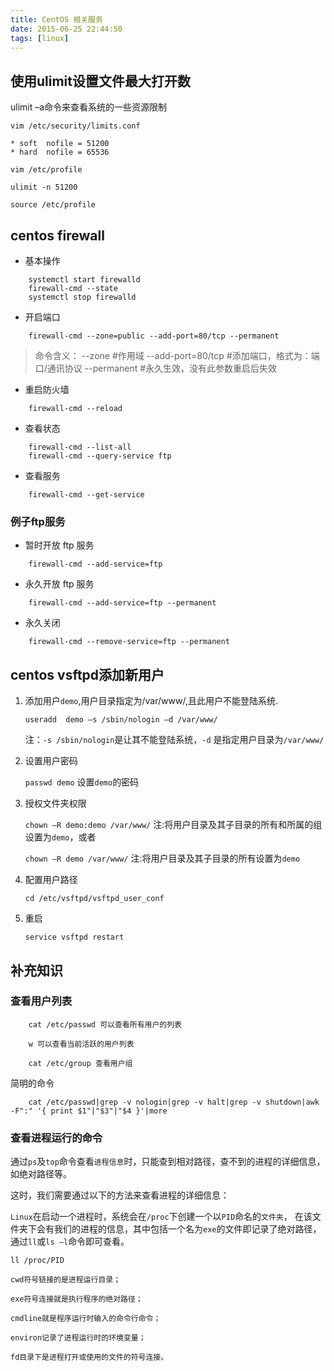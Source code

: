 ```yaml
---
title: CentOS 相关服务
date: 2015-06-25 22:44:50
tags: [linux]
---
```


## 使用ulimit设置文件最大打开数

ulimit –a命令来查看系统的一些资源限制

`vim /etc/security/limits.conf`

````
* soft  nofile = 51200
* hard  nofile = 65536
````

`vim /etc/profile`

````
ulimit -n 51200
````

`source /etc/profile`


## centos firewall

* 基本操作

````
    systemctl start firewalld
    firewall-cmd --state
    systemctl stop firewalld
````

* 开启端口

````
    firewall-cmd --zone=public --add-port=80/tcp --permanent
````

> 命令含义：
> --zone #作用域
> --add-port=80/tcp #添加端口，格式为：端口/通讯协议
> --permanent #永久生效，没有此参数重启后失效

* 重启防火墙

````
    firewall-cmd --reload
````

* 查看状态

````
    firewall-cmd --list-all
    firewall-cmd --query-service ftp
````

* 查看服务

````
    firewall-cmd --get-service
````


### 例子ftp服务

* 暂时开放 ftp 服务

````
    firewall-cmd --add-service=ftp
````

* 永久开放 ftp 服务

````
    firewall-cmd --add-service=ftp --permanent
````

* 永久关闭

````
    firewall-cmd --remove-service=ftp --permanent
````



## centos vsftpd添加新用户


1. 添加用户`demo`,用户目录指定为/var/www/,且此用户不能登陆系统.

    `useradd  demo –s /sbin/nologin –d /var/www/`
	
	注：`-s /sbin/nologin`是让其不能登陆系统，`-d` 是指定用户目录为`/var/www/`

2. 设置用户密码

    `passwd demo`  设置`demo`的密码

3. 授权文件夹权限

    `chown –R demo:demo /var/www/` 注:将用户目录及其子目录的所有和所属的组设置为`demo`，或者
    
    `chown –R demo /var/www/` 注:将用户目录及其子目录的所有设置为`demo`

4. 配置用户路径 

    `cd /etc/vsftpd/vsftpd_user_conf`

5. 重启

    `service vsftpd restart`

<!-- more -->

## 补充知识

### 查看用户列表

````
	cat /etc/passwd 可以查看所有用户的列表

	w 可以查看当前活跃的用户列表

	cat /etc/group 查看用户组

````

简明的命令

````
	cat /etc/passwd|grep -v nologin|grep -v halt|grep -v shutdown|awk -F":" '{ print $1"|"$3"|"$4 }'|more
````

### 查看进程运行的命令

通过`ps`及`top`命令查看`进程信息`时，只能查到相对路径，查不到的进程的详细信息，如绝对路径等。

这时，我们需要通过以下的方法来查看进程的详细信息：

`Linux`在启动一个进程时，系统会在`/proc`下创建一个以`PID`命名的`文件夹`，
在该文件夹下会有我们的进程的信息，其中包括一个名为`exe`的文件即记录了绝对路径，通过`ll`或`ls –l`命令即可查看。

````
ll /proc/PID

cwd符号链接的是进程运行目录；

exe符号连接就是执行程序的绝对路径；

cmdline就是程序运行时输入的命令行命令；

environ记录了进程运行时的环境变量；

fd目录下是进程打开或使用的文件的符号连接。
````

